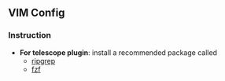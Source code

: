 ## VIM Config

### Instruction

- **For telescope plugin**: install a recommended package called
  - [ripgrep](https://github.com/BurntSushi/ripgrep)
  - [fzf](https://github.com/junegunn/fzf)
